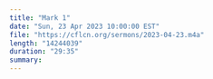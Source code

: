 ```yaml
---
title: "Mark 1"
date: "Sun, 23 Apr 2023 10:00:00 EST"
file: "https://cflcn.org/sermons/2023-04-23.m4a"
length: "14244039"
duration: "29:35"
summary: 
---
```

